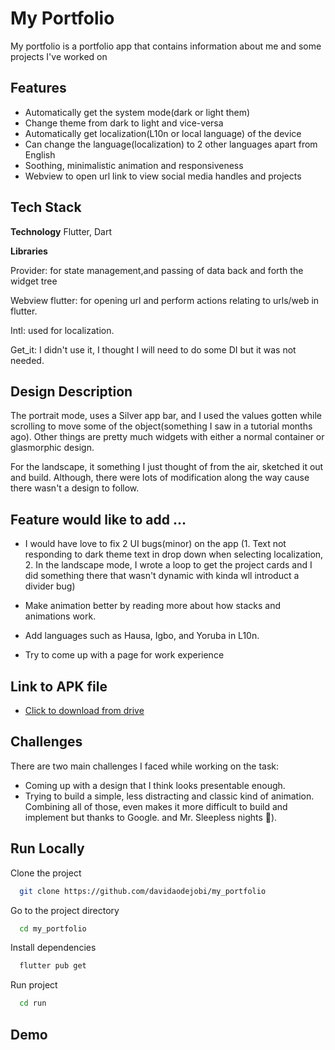
# My Portfolio
My portfolio is a portfolio app that contains information about me and some projects I've worked on




## Features

- Automatically get the system mode(dark or light them)
- Change theme from dark to light and vice-versa
- Automatically get localization(L10n or local language) of the device
- Can change the language(localization) to 2 other languages apart from English
- Soothing, minimalistic animation and responsiveness
- Webview to open url link to view social media handles and projects


## Tech Stack

**Technology** Flutter, Dart

**Libraries** 

Provider: for state management,and passing of data back and forth the widget tree 

Webview flutter: for opening url and perform actions relating to urls/web in flutter.

Intl: used for localization.

Get_it: I didn't use it, I thought I will need to do some DI but it was not needed.


## Design Description


The portrait mode, uses a Silver app bar, and I used the values gotten while scrolling to move some of the object(something I saw in a tutorial months ago). Other things are pretty much widgets with either a normal container or glasmorphic design.

For the landscape, it something I just thought of from the air, sketched it out and build. Although, there were lots of modification along the way cause there wasn't a design to follow.
## Feature would like to add ...

- I would have love to fix 2 UI bugs(minor) on the app (1. Text not responding to dark theme text in drop down when selecting localization, 2. In the landscape mode, I wrote a loop to get the project cards and I did something there that wasn't dynamic with kinda wll introduct a divider bug)

- Make animation better by reading more about how stacks and animations work.

- Add languages such as Hausa, Igbo, and Yoruba in L10n.

- Try to come up with a page for work experience
## Link to APK file

- [Click to download from drive](https://drive.google.com/file/d/1F8o1q3B1Ukwlx_P0F11WaJqvR2xC0xoD/view?usp=share_link)
## Challenges

There are two main challenges I faced while working on the task: 


- Coming up with a design that I think looks presentable enough.
- Trying to build a simple, less distracting and classic kind of animation. Combining all of those, even makes it more difficult to build and implement but thanks to Google.
     and Mr. Sleepless nights 🖤).
## Run Locally

Clone the project





```bash
  git clone https://github.com/davidaodejobi/my_portfolio
```

Go to the project directory

```bash
  cd my_portfolio
```

Install dependencies
```bash
  flutter pub get
```

Run project
```bash
  cd run
```


## Demo



